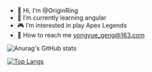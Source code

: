 - 👋 Hi, I’m @OriginRing
- 👀 I’m currently learning angular
- 🎮 I’m interested in play Apex Legends
- 📩 How to reach me yongyue_geng@163.com

![Anurag's GitHub stats](https://github-readme-stats.vercel.app/api?username=OriginRing&show_icons=true&theme=dark)

[![Top Langs](https://github-readme-stats.vercel.app/api/top-langs/?username=OriginRing&theme=dark)](https://github.com/anuraghazra/github-readme-stats)


<!---
OriginRing/OriginRing is a ✨ special ✨ repository because its `README.md` (this file) appears on your GitHub profile.
You can click the Preview link to take a look at your changes.
--->

